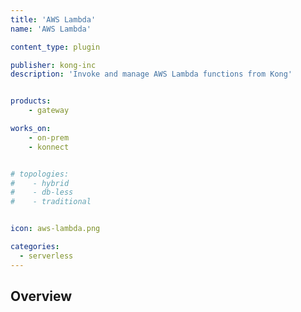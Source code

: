 ```yaml
---
title: 'AWS Lambda'
name: 'AWS Lambda'

content_type: plugin

publisher: kong-inc
description: 'Invoke and manage AWS Lambda functions from Kong'


products:
    - gateway

works_on:
    - on-prem
    - konnect


# topologies:
#    - hybrid
#    - db-less
#    - traditional


icon: aws-lambda.png

categories:
  - serverless
---
```


## Overview
